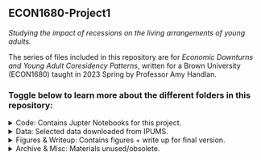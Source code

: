 ## ECON1680-Project1 ##

_Studying the impact of recessions on the living arrangements of young adults._

The series of files included in this repository are for _Economic Downturns and Young Adult Coresidency Patterns_, written for a Brown University (ECON1680) taught in 2023 Spring by Professor Amy Handlan.

### Toggle below to learn more about the different folders in this repository: ###


<details>
<summary> Code: Contains Jupter Notebooks for this project.</summary>
  <p> Notebooks are written in the format: 1680.P1.draft_name.ipynb.</p>
  <p> Only 1680.P1.D1 contains national level data. </p>
  <p> No FRED code will run without personal API key. Please visit FRED to obtain a key. https://fred.stlouisfed.org/</p>
  <p> </p>
</details>

<details>
<summary> Data: Selected data downloaded from IPUMS.</summary>
<p> IPUMS national data remians compressed. To avoid crashing your machine, please open any uncompressed '.gz' files with caution.</p>
<p> NYC data is stored as 'nyc_large.csv'.</p>
<p> Variable explainations from IPUMS have been attached as PDF. Please note that used data has been furthered cleaned and processed. Refer to Jupyter files for dictionary mapping, etc.</p>
</details>

<details>
<summary> Figures & Writeup: Contains figures + write up for final version.</summary>
<p> Contains figures used. Please refer to the archive for misc. other figures.</p>
</details>

<details>
<summary> Archive & Misc: Materials unused/obsolete.</summary>
<p> Code: Contains archived code representing code that has been completely rewritten in more recent files. </p>
<p> Random figures not necessarily to be interpreted with the same variables as included in the final paper.</p>
</details>
